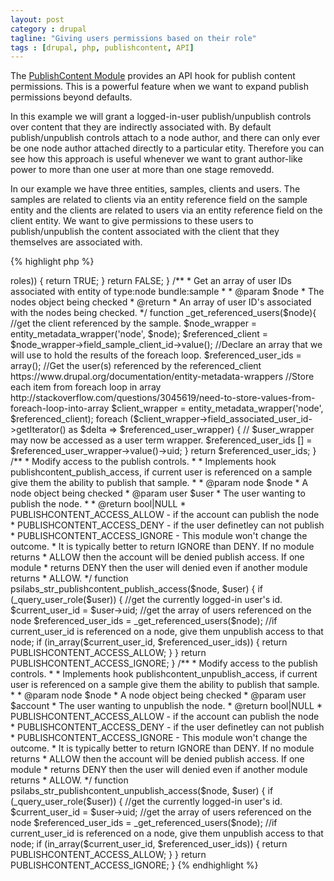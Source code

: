 ```yaml
---
layout: post
category : drupal
tagline: "Giving users permissions based on their role"
tags : [drupal, php, publishcontent, API]
---
```


The [PublishContent Module](http://cgit.drupalcode.org/publishcontent/tree/publishcontent.api.php) provides an API hook for publish content permissions. This is a powerful feature when we want to expand publish permissions beyond defaults.

In this example we will grant a logged-in-user publish/unpublish controls over content that they are indirectly associated with. By default publish/unpublish controls attach to a node author, and there can only ever be one node author attached directly to a particular etity. Therefore you can see how this approach is useful whenever we want to grant author-like power to more than one user at more than one stage removedd.

In our example we have three entities, samples, clients and users. The samples are related to clients via an entity reference field on the sample entity and the clients are related to users via an entity reference field on the client entity. We want to give permissions to these users to publish/unpublish the content associated with the client that they themselves are associated with.

{% highlight php %}

<?php

/**
 * Psuedo-code sketching out what this does.
 * If the current user's role = 'user client' continue...
 * Get the user's UID.
 * Get the client entity referenced in field field_sample_client_id
 * Get the UID of the user entity referenced in field field_associated_user_id of the client entity
 * If UIDs match grant publish/unpublish permission.

 * @param node $node
 *   A node object being checked
 * @param user $user
 *   The user wanting to publish the node.
 *
 * @return bool|NULL
 *   PUBLISHCONTENT_ACCESS_ALLOW - if the account can publish the node
 *   PUBLISHCONTENT_ACCESS_DENY - if the user definetley can not publish
 *   PUBLISHCONTENT_ACCESS_IGNORE - This module wan't change the outcome.
 *   It is typically better to return IGNORE than DENY. If no module returns
 *   ALLOW then the account will be denied publish access. If one module
 *   returns DENY then the user will denied even if another module returns
 *   ALLOW.
 */

/**
 * Check to see if the current user has been assigned the client_user role, and get the uid
 * of the current user.
 *
 * @param $role
 *   The name of the role you're trying to find.
 * @param $user
 *   The user object for the user you're checking; defaults to the current user.
 * @return
 *   TRUE if the user object has the role, FALSE if it does not.
 */
function _query_user_role($user){
   // check if the current user has the 'client_user' role
  if (in_array("client_user", $user->roles)) {
    return TRUE;
   }
  return FALSE;
}

/**
 * Get an array of user IDs associated with entity of type:node bundle:sample
 * 
 * @param $node
 *   The nodes object being checked
 * @return
 *  An array of user ID's associated with the nodes being checked.
 */
function _get_referenced_users($node){
  //get the client referenced by the sample.
  $node_wrapper = entity_metadata_wrapper('node', $node);
  $referenced_client = $node_wrapper->field_sample_client_id->value();
  //Declare an array that we will use to hold the results of the foreach loop.
  $referenced_user_ids = array();
  //Get the user(s) referenced by the referenced_client https://www.drupal.org/documentation/entity-metadata-wrappers
  //Store each item from foreach loop in array http://stackoverflow.com/questions/3045619/need-to-store-values-from-foreach-loop-into-array
  $client_wrapper = entity_metadata_wrapper('node', $referenced_client);
    foreach ($client_wrapper->field_associated_user_id->getIterator() as $delta => $referenced_user_wrapper) {
      // $user_wrapper may now be accessed as a user term wrapper.
      $referenced_user_ids [] = $referenced_user_wrapper->value()->uid;
    }
  return $referenced_user_ids;
}

/** 
 * Modify access to the publish controls.
 *
 * Implements hook publishcontent_publish_access, if current user is referenced on a sample give them the ability to publish that sample.
 *
 * @param node $node
 *   A node object being checked
 * @param user $user
 *   The user wanting to publish the node.
 *
 * @return bool|NULL
 *   PUBLISHCONTENT_ACCESS_ALLOW - if the account can publish the node
 *   PUBLISHCONTENT_ACCESS_DENY - if the user definetley can not publish
 *   PUBLISHCONTENT_ACCESS_IGNORE - This module won't change the outcome.
 *   It is typically better to return IGNORE than DENY. If no module returns
 *   ALLOW then the account will be denied publish access. If one module
 *   returns DENY then the user will denied even if another module returns
 *   ALLOW.
 */
function psilabs_str_publishcontent_publish_access($node, $user) {
  if (_query_user_role($user)) {
    //get the currently logged-in user's id.
    $current_user_id = $user->uid;
    //get the array of users referenced on the node
    $referenced_user_ids = _get_referenced_users($node);
    //if current_user_id is referenced on a node, give them unpublish access to that node;
    if (in_array($current_user_id, $referenced_user_ids)) {
      return PUBLISHCONTENT_ACCESS_ALLOW;
    }
  }
  return PUBLISHCONTENT_ACCESS_IGNORE;
}

/**
 * Modify access to the publish controls.
 *
 * Implements hook publishcontent_unpublish_access, if current user is referenced on a sample give them the ability to publish that sample.
 *
 * @param node $node
 *   A node object being checked
 * @param user $account
 *   The user wanting to unpublish the node.
 * @return bool|NULL
 *   PUBLISHCONTENT_ACCESS_ALLOW - if the account can publish the node
 *   PUBLISHCONTENT_ACCESS_DENY - if the user definetley can not publish
 *   PUBLISHCONTENT_ACCESS_IGNORE - This module won't change the outcome.
 *   It is typically better to return IGNORE than DENY. If no module returns
 *   ALLOW then the account will be denied publish access. If one module
 *   returns DENY then the user will denied even if another module returns
 *   ALLOW.
 */
function psilabs_str_publishcontent_unpublish_access($node, $user) {
  if (_query_user_role($user)) {
    //get the currently logged-in user's id.
    $current_user_id = $user->uid;
    //get the array of users referenced on the node
    $referenced_user_ids = _get_referenced_users($node);
    //if current_user_id is referenced on a node, give them unpublish access to that node;
    if (in_array($current_user_id, $referenced_user_ids)) {
      return PUBLISHCONTENT_ACCESS_ALLOW;
    }
  }
  return PUBLISHCONTENT_ACCESS_IGNORE;
}

{% endhighlight %}
